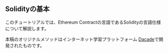 ## Solidityの基本

このチュートリアルでは、Ethereum Contractの言語であるSolidityの言語仕様について解説します。

本稿のオリジナルメソッドはインターネット学習プラットフォーム [Dacade](https://dacade.org)で開発されたものです。